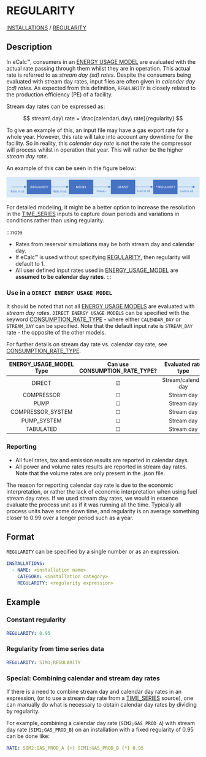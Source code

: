 # REGULARITY

[INSTALLATIONS](/about/references/keywords/INSTALLATIONS.md) /
[REGULARITY](/about/references/keywords/REGULARITY.md)

## Description

In eCalc™, consumers in an [ENERGY USAGE MODEL](/about/references/keywords/ENERGY_USAGE_MODEL.md) are evaluated with the actual rate passing through them whilst
they are in operation. This actual rate is referred to as _stream day (sd) rates_.
Despite the consumers being evaluated with stream day rates, input files are often given in _calender day (cd) rates_. As expected from this definition, `REGULARITY` is closely related to the production efficiency (PE) of a facility.

Stream day rates can be expressed as:

$$
stream\ day\ rate = \frac{calendar\ day\ rate}{regularity}
$$

To give an example of this, an input file may have a gas export rate for a whole year. However, this rate will take into account any downtime for the facility. So in reality, this _calender day rate_ is not the rate the compressor will process whilst in operation that year. This will rather be the higher _stream day rate_.



An example of this can be seen in the figure below:

![Regularity work flow example](regularity.png)

For detailed modeling, it might be a better option to increase the resolution in the [TIME_SERIES](/about/references/keywords/TIME_SERIES.md)
inputs to capture down periods and variations in conditions rather than using regularity.

:::note
- Rates from reservoir simulations may be both stream day and calendar day.
- If eCalc™ is used
without specifying [REGULARITY](/about/references/keywords/REGULARITY.md), then regularity will default to 1.
- All user defined input rates used in [ENERGY_USAGE_MODEL](/about/references/keywords/ENERGY_USAGE_MODEL.md) are **assumed to be calendar day rates**.
:::

### Use in a `DIRECT ENERGY USAGE MODEL`

It should be noted that not all [ENERGY USAGE MODELS](/about/references/keywords/ENERGY_USAGE_MODEL.md) are evaluated with _stream day rates_.
`DIRECT ENERGY USAGE MODELS` can be specified with the keyword [CONSUMPTION_RATE_TYPE](/about/references/keywords/CONSUMPTION_RATE_TYPE.md) - where either `CALENDAR_DAY` or `STREAM_DAY` can be specified.
Note that the default input rate is `STREAM_DAY` rate - the opposite of the other models.

For further details on stream day rate vs. calendar day rate, see [CONSUMPTION_RATE_TYPE](/about/references/keywords/CONSUMPTION_RATE_TYPE.md).

|ENERGY_USAGE_MODEL Type|Can use CONSUMPTION_RATE_TYPE?| Evaluated rate type |
|:---:|:---:|:-------------------:|
DIRECT|&#9745; | Stream/calendar day |
COMPRESSOR|&#9744;|     Stream day      |
|PUMP|&#9744;|     Stream day      |
|COMPRESSOR_SYSTEM|&#9744;|     Stream day      |
|PUMP_SYSTEM|&#9744;|     Stream day      |
|TABULATED|&#9744;|     Stream day      |

### Reporting

- All fuel rates, tax and emission results are reported in calendar days.
- All power and volume rates results are reported in stream day rates. Note that the volume rates are only present in the .json file.

The reason for reporting calendar day rate is due to the economic interpretation, or rather the lack of economic
interpretation when using fuel stream day rates. If we used stream day rates, we would in essence evaluate the process
unit as if it was running all the time. Typically all process units have some down time, and regularity is
on average something closer to 0.99 over a longer period such as a year.

## Format

`REGULARITY` can be specified by a single number or as an expression.

~~~~~~~~yaml
INSTALLATIONS:
  - NAME: <installation name>
    CATEGORY: <installation category>
    REGULARITY: <regularity expression>
~~~~~~~~

## Example

### Constant regularity

~~~~~~~~yaml
REGULARITY: 0.95
~~~~~~~~

### Regularity from time series data

~~~~~~~~yaml
REGULARITY: SIM1;REGULARITY
~~~~~~~~

### Special: Combining calendar and stream day rates

If there is a need to combine stream day and calendar day rates in an expression,
(or to use a stream day rate from a [TIME_SERIES](/about/references/keywords/TIME_SERIES.md) source), one can manually do
what is necessary to obtain calendar day rates by dividing by regularity.

For example, combining a calendar day rate (`SIM2;GAS_PROD_A`) with stream day rate
(`SIM1;GAS_PROD_B`) on an installation with a fixed regularity of 0.95 can be done like:

~~~~~~~~yaml
RATE: SIM2:GAS_PROD_A {+} SIM1;GAS_PROD_B {*} 0.95
~~~~~~~~
